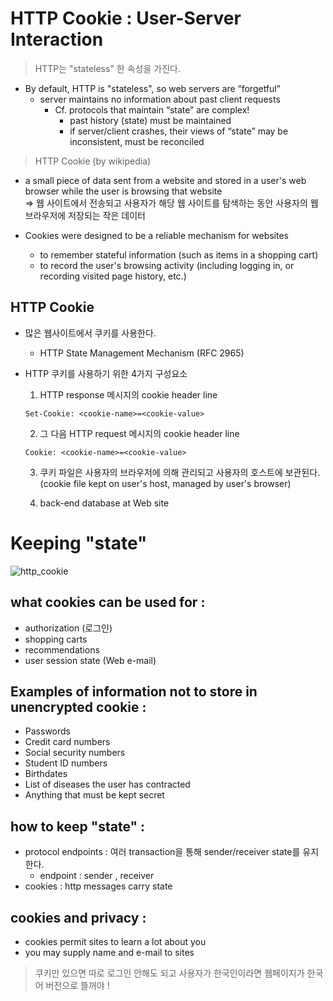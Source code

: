 # HTTP Cookie : User-Server Interaction

> HTTP는 "stateless" 한 속성을 가진다. 

* By default, HTTP is "stateless", so web servers are “forgetful”
  * server maintains no information about past client requests
    * Cf. protocols that maintain “state” are complex!
      * past history (state) must be maintained
      * if server/client crashes, their views of “state” may be inconsistent, must be reconciled

> HTTP Cookie (by wikipedia)

* a small piece of data sent from a website and stored in a user's web browser while the user is browsing that website 
<br> => 웹 사이트에서 전송되고 사용자가 해당 웹 사이트를 탐색하는 동안 사용자의 웹 브라우저에 저장되는 작은 데이터

* Cookies were designed to be a reliable mechanism for websites
  * to remember stateful information (such as items in a shopping cart)
  * to record the user's browsing activity (including logging in, or recording visited page
history, etc.) 

## HTTP Cookie

* 많은 웹사이트에서 쿠키를 사용한다. 
  * HTTP State Management Mechanism (RFC 2965)
* HTTP 쿠키를 사용하기 위한 4가지 구성요소 
  
  1. HTTP response 메시지의 cookie header line
  ```
  Set-Cookie: <cookie-name>=<cookie-value>
  ``` 
  2. 그 다음 HTTP request 메시지의 cookie header line
  ```
  Cookie: <cookie-name>=<cookie-value> 
  ```
  
  3. 쿠키 파일은 사용자의 브라우저에 의해 관리되고 사용자의 호스트에 보관된다. (cookie file kept on user's host, managed by user's browser)

  4. back-end database at Web site

# Keeping "state"

![http_cookie](https://user-images.githubusercontent.com/38216027/71318771-a5b72300-24d8-11ea-8027-068c7d16178a.png)

## what cookies can be used for : 

* authorization (로그인)
* shopping carts
* recommendations
* user session state (Web e-mail)

## Examples of information not to store in unencrypted cookie : 

* Passwords 
* Credit card numbers
* Social security numbers
* Student ID numbers
* Birthdates
* List of diseases the user has contracted 
* Anything that must be kept secret

## how to keep "state" : 

* protocol endpoints : 여러 transaction을 통해 sender/receiver state를 유지한다. 
  * endpoint : sender , receiver
* cookies : http messages carry state
     
## cookies and privacy : 
  
* cookies permit sites to learn a lot about you
* you may supply name and e-mail to sites  

> 쿠키만 있으면 따로 로그인 안해도 되고 사용자가 한국인이라면 웹페이지가 한국어 버전으로 뜰꺼야 ! 